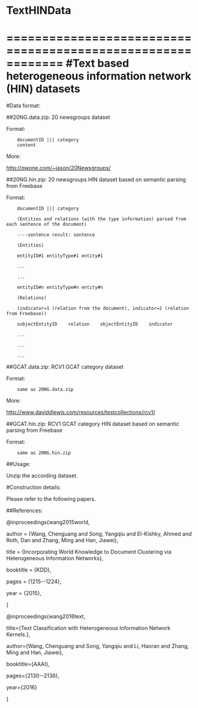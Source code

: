 # TextHINData
============================================================
#Text based heterogeneous information network (HIN) datasets
============================================================


#Data format:

##20NG.data.zip: 20 newsgroups dataset

Format:
        
        documentID ||| category
        content

More:

http://qwone.com/~jason/20Newsgroups/

##20NG.hin.zip: 20 newsgroups HIN dataset based on semantic parsing from Freebase

Format:
        
        documentID ||| category
        
        (Entities and relations (with the type information) parsed from each sentence of the document)
        
        ----sentence result: sentence
        
        (Entities)
        
        entityID#1 entityType#1 entity#1
        
        ...
        
        ...
        
        entityID#n entityType#n entity#n
        
        (Relations)
        
        (indicator=1 (relation from the document), indicator=2 (relation from Freebase))
        
        subjectEntityID    relation    objectEntityID    indicator
        
        ...
        
        ...
        
        ...

##GCAT.data.zip: RCV1 GCAT category dataset

Format:
        
        same as 20NG.data.zip

More:

http://www.daviddlewis.com/resources/testcollections/rcv1/

##GCAT.hin.zip: RCV1 GCAT category HIN dataset based on semantic parsing from Freebase

Format:
        
        same as 20NG.hin.zip

##Usage:
  
  Unzip the according dataset.


#Construction details:

  Please refer to the following papers.

##References:

@inproceedings{wang2015world,
  
  author = {Wang, Chenguang and Song, Yangqiu and El-Kishky, Ahmed and Roth, Dan and Zhang, Ming and Han, Jiawei},
  
  title = {Incorporating World Knowledge to Document Clustering via Heterogeneous Information Networks},
  
  booktitle = {KDD},
  
  pages = {1215--1224},
  
  year = {2015},

}

@inproceedings{wang2016text,
  
  title={Text Classification with Heterogeneous Information Network Kernels.},
  
  author={Wang, Chenguang and Song, Yangqiu and Li, Haoran and Zhang, Ming and Han, Jiawei},
  
  booktitle={AAAI},
  
  pages={2130--2136},
  
  year={2016}

}
